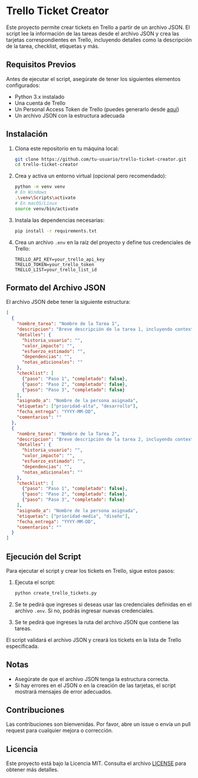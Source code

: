 # Trello Ticket Creator

Este proyecto permite crear tickets en Trello a partir de un archivo JSON. El script lee la información de las tareas desde el archivo JSON y crea las tarjetas correspondientes en Trello, incluyendo detalles como la descripción de la tarea, checklist, etiquetas y más.

## Requisitos Previos

Antes de ejecutar el script, asegúrate de tener los siguientes elementos configurados:

- Python 3.x instalado
- Una cuenta de Trello
- Un Personal Access Token de Trello (puedes generarlo desde [aquí](https://trello.com/app-key))
- Un archivo JSON con la estructura adecuada

## Instalación

1. Clona este repositorio en tu máquina local:

    ```bash
    git clone https://github.com/tu-usuario/trello-ticket-creator.git
    cd trello-ticket-creator
    ```

2. Crea y activa un entorno virtual (opcional pero recomendado):

    ```bash
    python -m venv venv
    # En Windows
    .\venv\Scripts\activate
    # En macOS/Linux
    source venv/bin/activate
    ```

3. Instala las dependencias necesarias:

    ```bash
    pip install -r requirements.txt
    ```

4. Crea un archivo `.env` en la raíz del proyecto y define tus credenciales de Trello:

    ```plaintext
    TRELLO_API_KEY=your_trello_api_key
    TRELLO_TOKEN=your_trello_token
    TRELLO_LIST=your_trello_list_id
    ```

## Formato del Archivo JSON

El archivo JSON debe tener la siguiente estructura:

```json
[
  {
    "nombre_tarea": "Nombre de la Tarea 1",
    "descripcion": "Breve descripción de la tarea 1, incluyendo contexto y objetivos",
    "detalles": {
      "historia_usuario": "",
      "valor_impacto": "",
      "esfuerzo_estimado": "",
      "dependencias": "",
      "notas_adicionales": ""
    },
    "checklist": [
      {"paso": "Paso 1", "completado": false},
      {"paso": "Paso 2", "completado": false},
      {"paso": "Paso 3", "completado": false}
    ],
    "asignado_a": "Nombre de la persona asignada",
    "etiquetas": ["prioridad-alta", "desarrollo"],
    "fecha_entrega": "YYYY-MM-DD",
    "comentarios": ""
  },
  {
    "nombre_tarea": "Nombre de la Tarea 2",
    "descripcion": "Breve descripción de la tarea 2, incluyendo contexto y objetivos",
    "detalles": {
      "historia_usuario": "",
      "valor_impacto": "",
      "esfuerzo_estimado": "",
      "dependencias": "",
      "notas_adicionales": ""
    },
    "checklist": [
      {"paso": "Paso 1", "completado": false},
      {"paso": "Paso 2", "completado": false},
      {"paso": "Paso 3", "completado": false}
    ],
    "asignado_a": "Nombre de la persona asignada",
    "etiquetas": ["prioridad-media", "diseño"],
    "fecha_entrega": "YYYY-MM-DD",
    "comentarios": ""
  }
]
```


## Ejecución del Script

Para ejecutar el script y crear los tickets en Trello, sigue estos pasos:

1.  Ejecuta el script:
    
    ```bash
    python create_trello_tickets.py
    ```
    
2.  Se te pedirá que ingreses si deseas usar las credenciales definidas en el archivo `.env`. Si no, podrás ingresar nuevas credenciales.
    
3.  Se te pedirá que ingreses la ruta del archivo JSON que contiene las tareas.
    

El script validará el archivo JSON y creará los tickets en la lista de Trello especificada.

## Notas

-   Asegúrate de que el archivo JSON tenga la estructura correcta.
-   Si hay errores en el JSON o en la creación de las tarjetas, el script mostrará mensajes de error adecuados.

## Contribuciones

Las contribuciones son bienvenidas. Por favor, abre un issue o envía un pull request para cualquier mejora o corrección.

## Licencia

Este proyecto está bajo la Licencia MIT. Consulta el archivo [LICENSE](LICENSE) para obtener más detalles.

